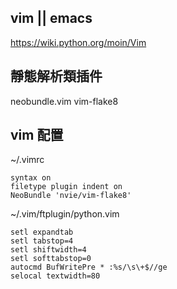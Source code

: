 ## vim || emacs
https://wiki.python.org/moin/Vim

## 靜態解析類插件
neobundle.vim
vim-flake8

## vim 配置
~/.vimrc

```
syntax on
filetype plugin indent on
NeoBundle 'nvie/vim-flake8'
```

~/.vim/ftplugin/python.vim
```
setl expandtab
setl tabstop=4
setl shiftwidth=4
setl softtabstop=0
autocmd BufWritePre * :%s/\s\+$//ge
selocal textwidth=80
```
